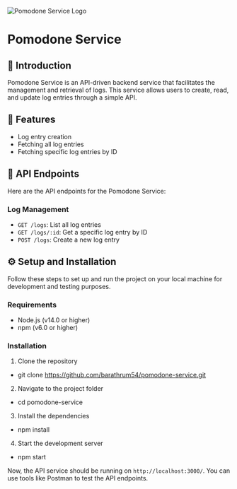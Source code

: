 ![Pomodone Service Logo](https://i.ibb.co/dgG7qSF/favicon-128.png)

# Pomodone Service

## 🌟 Introduction

Pomodone Service is an API-driven backend service that facilitates the management and retrieval of logs. This service allows users to create, read, and update log entries through a simple API.

## 🚀 Features

- Log entry creation
- Fetching all log entries
- Fetching specific log entries by ID

## 🔗 API Endpoints

Here are the API endpoints for the Pomodone Service:

### Log Management

- `GET /logs`: List all log entries
- `GET /logs/:id`: Get a specific log entry by ID
- `POST /logs`: Create a new log entry

## ⚙️ Setup and Installation

Follow these steps to set up and run the project on your local machine for development and testing purposes.

### Requirements

- Node.js (v14.0 or higher)
- npm (v6.0 or higher)

### Installation

1. Clone the repository


- git clone https://github.com/barathrum54/pomodone-service.git

2. Navigate to the project folder

- cd pomodone-service

3. Install the dependencies

- npm install 

4. Start the development server

- npm start


Now, the API service should be running on `http://localhost:3000/`. You can use tools like Postman to test the API endpoints.
